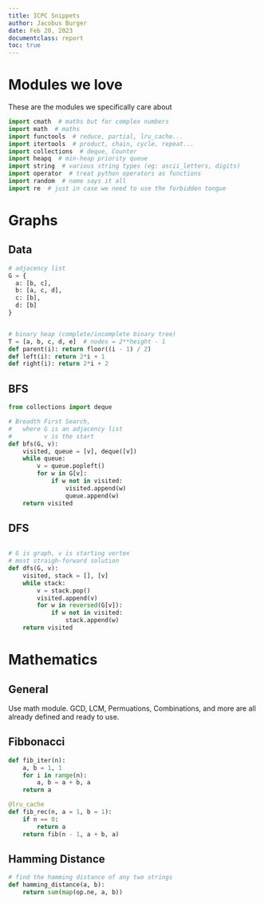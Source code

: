 ```yaml
---
title: ICPC Snippets
author: Jacobus Burger
date: Feb 20, 2023
documentclass: report
toc: true
---
```


# Modules we love

These are the modules we specifically care about
```python
import cmath  # maths but for complex numbers
import math  # maths
import functools  # reduce, partial, lru_cache...
import itertools  # product, chain, cycle, repeat...
import collections  # deque, Counter
import heapq  # min-heap priority queue
import string  # various string types (eg: ascii_letters, digits)
import operator  # treat python operators as functions
import random  # name says it all
import re  # just in case we need to use the forbidden tongue
```

# Graphs

## Data

```python
# adjacency list
G = {
  a: [b, c],
  b: [a, c, d],
  c: [b],
  d: [b]
}


# binary heap (complete/incomplete binary tree)
T = [a, b, c, d, e]  # nodes = 2**height - 1
def parent(i): return floor((i - 1) / 2)
def left(i): return 2*i + 1
def right(i): return 2*i + 2
```

## BFS

```python
from collections import deque

# Breadth First Search,
#   where G is an adjacency list
#         v is the start
def bfs(G, v):
    visited, queue = [v], deque([v])
    while queue:
        v = queue.popleft()
        for w in G[v]:
            if w not in visited:
                visited.append(w)
                queue.append(w)
    return visited
```

## DFS

```python

# G is graph, v is starting vertex
# most straigh-forward solution
def dfs(G, v):
    visited, stack = [], [v]
    while stack:
        v = stack.pop()
        visited.append(v)
        for w in reversed(G[v]):
            if w not in visited:
                stack.append(w)
    return visited
```

# Mathematics

## General
Use math module. GCD, LCM, Permuations, Combinations, and more are all already defined and ready to use.

## Fibbonacci

```python
def fib_iter(n):
    a, b = 1, 1
    for i in range(n):
        a, b = a + b, a
    return a

@lru_cache
def fib_rec(n, a = 1, b = 1):
    if n == 0:
        return a
    return fib(n - 1, a + b, a)
```

## Hamming Distance

```python
# find the hamming distance of any two strings
def hamming_distance(a, b):
    return sum(map(op.ne, a, b))
```
